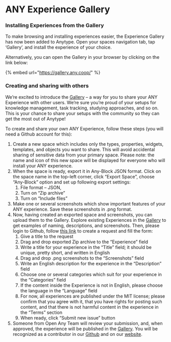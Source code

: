 # ANY Experience Gallery

### Installing Experiences from the Gallery

To make browsing and installing experiences easier, the Experience Gallery has now been added to Anytype. Open your spaces navigation tab, tap ‘Gallery’, and install the experience of your choice.

Alternatively, you can open the Gallery in your browser by clicking on the link below:

{% embed url="https://gallery.any.coop/" %}

### Creating and sharing with others

We’re excited to introduce the [Gallery](https://gallery.any.coop/) – a way for you to share your ANY Experience with other users. We’re sure you’re proud of your setups for knowledge management, task tracking, studying approaches, and so on. This is your chance to share your setups with the community so they can get the most out of  Anytype!

To create and share your own ANY Experience, follow these steps (you will need a Github account for this):

1. Create  a new space which includes only the types, properties, widgets, templates, and objects you want to share. This will avoid accidental sharing of sensitive data from your primary space. Please note: the name and icon of this new space will be displayed for everyone who will install your ANY experience.
2. When the space is ready, export it in Any-Block JSON format. Click on the space name in the top-left corner, click “Export Space”, choose “Any-Block” option and set up following export settings:
   1. File format – JSON,
   2. Turn on “Zip archive”
   3. Turn on “Include files”
3. Make one or several screenshots which show important features of your ANY experience. Save these screenshots in .png format.
4. Now, having created an exported space and screenshots, you can upload them to the Gallery. Explore existing Experiences in the [Gallery](https://gallery.any.coop/) to get examples of naming, descriptions, and screenshots. Then, please login to Github, follow [this link](https://github.com/anyproto/gallery/issues/new?assignees=\&labels=experience\&projects=\&template=new_experience.yml) to create a request and fill the form:
   1. Give a title to the request
   2. Drag and drop exported Zip archive to the “Experience” field
   3. Write a title for your experience in the “Title” field; it should be unique, pretty short, and written in English
   4. Drag and drop .png screenshots to the “Screenshots” field
   5. Write an English description for the experience in the “Description” field
   6. Choose one or several categories which suit for your experience in the “Categories” field
   7. If the content inside the Experience is not in English, please choose the language in the “Language” field
   8. For now, all experiences are published under the MIT license; please confirm that you agree with it, that you have rights for posting such content, and that there is not harmful content in the experience in the “Terms” section
   9. When ready, click “Submit new issue” button
5. Someone from Open Any Team will review your submission, and, when approved, the experience will be published in the [Gallery](https://gallery.any.coop). You will be recognized as a contributor in our [Github](https://github.com/anyproto/contributors) and on our [website](https://anytype.io/contributors).
